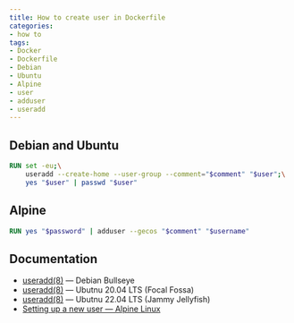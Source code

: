 ```yaml
---
title: How to create user in Dockerfile
categories:
- how to
tags:
- Docker
- Dockerfile
- Debian
- Ubuntu
- Alpine
- user
- adduser
- useradd
---
```

## Debian and Ubuntu
```dockerfile {title="Dockerfile"}
RUN set -eu;\
    useradd --create-home --user-group --comment="$comment" "$user";\
    yes "$user" | passwd "$user"
```

## Alpine
```dockerfile {title="Dockerfile"}
RUN yes "$password" | adduser --gecos "$comment" "$username"
```

## Documentation
- [useradd(8)](https://manpages.debian.org/bullseye/passwd/useradd.8.en.html "man 8 useradd (Debian Bullseye)") — Debian Bullseye
- [useradd(8)](https://manpages.ubuntu.com/manpages/focal/en/man8/useradd.8.html "man 8 useradd (Ubuntu 20.04 LTS)") — Ubutnu 20.04 LTS (Focal Fossa)
- [useradd(8)](https://manpages.ubuntu.com/manpages/jammy/en/man8/useradd.8.html "man 8 useradd (Ubuntu 22.04 LTS)") — Ubutnu 22.04 LTS (Jammy Jellyfish)
- [Setting up a new user — Alpine Linux](https://wiki.alpinelinux.org/wiki/Setting_up_a_new_user)